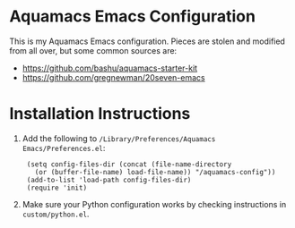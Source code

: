# Aquamacs Emacs Configuration #

This is my Aquamacs Emacs configuration. Pieces are stolen and modified from all over, but some common sources are:

* https://github.com/bashu/aquamacs-starter-kit
* https://github.com/gregnewman/20seven-emacs

# Installation Instructions #

1. Add the following to `/Library/Preferences/Aquamacs Emacs/Preferences.el`:

        (setq config-files-dir (concat (file-name-directory
          (or (buffer-file-name) load-file-name)) "/aquamacs-config"))
        (add-to-list 'load-path config-files-dir)
        (require 'init)

2. Make sure your Python configuration works by checking instructions in `custom/python.el`.

